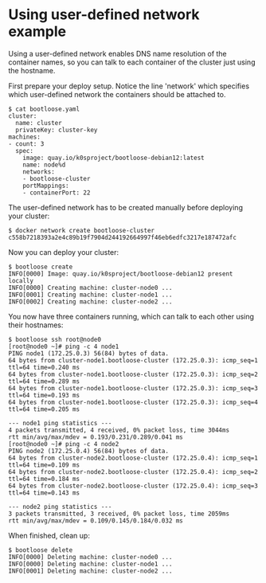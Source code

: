 # Using user-defined network example

Using a user-defined network enables DNS name resolution of the container names, so you can talk
to each container of the cluster just using the hostname.

First prepare your deploy setup. Notice the line 'network' which specifies which user-defined network the containers should be attached to.

```console
$ cat bootloose.yaml
cluster:
  name: cluster
  privateKey: cluster-key
machines:
- count: 3
  spec:
    image: quay.io/k0sproject/bootloose-debian12:latest
    name: node%d
    networks:
    - bootloose-cluster
    portMappings:
    - containerPort: 22
```

The user-defined network has to be created manually before deploying your cluster:

```console
$ docker network create bootloose-cluster
c558b7218393a2e4c89b19f7904d244192664997f46eb6edfc3217e187472afc
```

Now you can deploy your cluster:

```console
$ bootloose create
INFO[0000] Image: quay.io/k0sproject/bootloose-debian12 present locally
INFO[0000] Creating machine: cluster-node0 ...
INFO[0001] Creating machine: cluster-node1 ...
INFO[0002] Creating machine: cluster-node2 ...

```

You now have three containers running, which can talk to each other using their hostnames:

```console
$ bootloose ssh root@node0
[root@node0 ~]# ping -c 4 node1
PING node1 (172.25.0.3) 56(84) bytes of data.
64 bytes from cluster-node1.bootloose-cluster (172.25.0.3): icmp_seq=1 ttl=64 time=0.240 ms
64 bytes from cluster-node1.bootloose-cluster (172.25.0.3): icmp_seq=2 ttl=64 time=0.289 ms
64 bytes from cluster-node1.bootloose-cluster (172.25.0.3): icmp_seq=3 ttl=64 time=0.193 ms
64 bytes from cluster-node1.bootloose-cluster (172.25.0.3): icmp_seq=4 ttl=64 time=0.205 ms

--- node1 ping statistics ---
4 packets transmitted, 4 received, 0% packet loss, time 3044ms
rtt min/avg/max/mdev = 0.193/0.231/0.289/0.041 ms
[root@node0 ~]# ping -c 4 node2
PING node2 (172.25.0.4) 56(84) bytes of data.
64 bytes from cluster-node2.bootloose-cluster (172.25.0.4): icmp_seq=1 ttl=64 time=0.109 ms
64 bytes from cluster-node2.bootloose-cluster (172.25.0.4): icmp_seq=2 ttl=64 time=0.184 ms
64 bytes from cluster-node2.bootloose-cluster (172.25.0.4): icmp_seq=3 ttl=64 time=0.143 ms

--- node2 ping statistics ---
3 packets transmitted, 3 received, 0% packet loss, time 2059ms
rtt min/avg/max/mdev = 0.109/0.145/0.184/0.032 ms

```

When finished, clean up:

```console
$ bootloose delete
INFO[0000] Deleting machine: cluster-node0 ...
INFO[0000] Deleting machine: cluster-node1 ...
INFO[0001] Deleting machine: cluster-node2 ...
```

